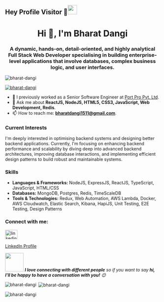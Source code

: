 ## Hey Profile Visitor :eyes:<img src="https://raw.githubusercontent.com/iampavangandhi/iampavangandhi/master/gifs/Hi.gif" width="30px">

<h1 align="center">Hi 👋, I'm Bharat Dangi</h1>
<h3 align="center">A dynamic, hands-on, detail-oriented, and highly analytical Full Stack Web Developer specialising in building enterprise-level applications that involve databases, complex business logic, and user interfaces.</h3>

<p align="left"> <img src="https://komarev.com/ghpvc/?username=bharat-dangi&label=Profile%20views&color=0e75b6&style=flat" alt="bharat-dangi" /> </p>

<p align="left"> 
  <a href="https://github.com/ryo-ma/github-profile-trophy">
    <img src="https://github-profile-trophy.vercel.app/?username=bharat-dangi&margin-w=15" alt="bharat-dangi" />
  </a> 
</p>

- 🔭 I previously worked as a Senior Software Engineer at [Port Pro Pvt. Ltd](https://portpro.io).
- 💬 Ask me about **ReactJS, NodeJS, HTML5, CSS3, JavaScript, Web Development, Redis**.
- 📫 How to reach me: **bharatdangi1511@gmail.com**.

### Current Interests
I'm deeply interested in optimising backend systems and designing better backend applications. Currently, I'm focusing on enhancing backend performance and scalability by diving deep into advanced backend architectures, improving database interactions, and implementing efficient design patterns to build robust and maintainable systems.

### Skills
- **Languages & Frameworks:** NodeJS, ExpressJS, ReactJS, TypeScript, JavaScript, HTML/CSS
- **Databases:** MongoDB, Postgres, Redis, TimeScaleDB
- **Tools & Technologies:** Redux, Web Automation, AWS Lambda, Docker, AWS Cloudwatch, Elastic Search, Kibana, HapiJS, Unit Testing, E2E Testing, Design Patterns

<h3 align="left">Connect with me:</h3>
<p align="left">
  <a href="https://www.linkedin.com/in/bharatdangi" target="blank">
    <img align="center" src="https://raw.githubusercontent.com/rahuldkjain/github-profile-readme-generator/master/src/images/icons/Social/linked-in-alt.svg" alt="linkedin" height="30" width="40" />
  </a>
</p>
<p align="left"><a href="https://www.linkedin.com/in/bharatdangi" target="blank">LinkedIn Profile</a></p>

<img src="https://media.giphy.com/media/LnQjpWaON8nhr21vNW/giphy.gif" width="60"> <em><b>I love connecting with different people</b> so if you want to say <b>hi, I'll be happy to have a conversation with you!</b> 😊</em>

<p><img align="left" src="https://github-readme-stats.vercel.app/api/top-langs?username=bharat-dangi&show_icons=true&locale=en&layout=compact" alt="bharat-dangi" /></p>

<p>&nbsp;<img align="center" src="https://github-readme-stats.vercel.app/api?username=bharat-dangi&show_icons=true&locale=en" alt="bharat-dangi" /></p>

<p><img align="center" src="https://github-readme-streak-stats.herokuapp.com/?user=bharat-dangi&" alt="bharat-dangi" /></p>
